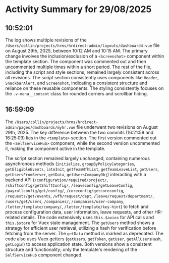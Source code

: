 # Activity Summary for 29/08/2025

## 10:52:01
The log shows multiple revisions of the `/Users/collin/projects/hrms/hrdirect-admin/layouts/dashboard4.vue` file on August 29th, 2025, between 10:12 AM and 10:15 AM.  The primary change involves the inclusion/exclusion of a `<Screenshot>` component within the template section.  The component was commented out and then uncommented multiple times within a short period.  The rest of the file, including the script and style sections, remained largely consistent across all revisions.  The script section consistently uses components like `Header`, `SnackbarAlert`, and `Screenshot`, indicating a consistent structure and reliance on these reusable components.  The styling consistently focuses on the `.v-menu__content` class for rounded corners and scrollbar hiding.


## 16:59:09
The `/Users/collin/projects/hrms/hrdirect-admin/pages/dashboards/myhr.vue` file underwent two revisions on August 29th, 2025.  The key difference between the two commits (16:21:59 and 16:25:09) lies in the `<template>` section.  The first version commented out the `<SelfServiceHub>` component, while the second version uncommented it, making the component active in the template.


The script section remained largely unchanged, containing numerous asynchronous methods (`initialize`, `groupByPolicyCategories`, `getEligibleEvents`, `lateInit`, `getTeamWfhList`, `getTeamLeaveList`, `getUsers`, `getUsersFromServer`, `getData`, `getUsersCompanyObj`) interacting with a backend API (`/configuration/required/project/`, `/shiftconfig/getShiftConfig/`, `/leaveconfig/getLeaveConfig`, `/payrollconfig/get/config/`, `/coreconfig/getcoreconfig`, `/requests/get/events`, `/wfh/request/dept`, `/leave/request/department/`, `/users/get/users`, `/companies/`, `/companies/user-company`, `/letter/template/company/`, `/letter/template/key-hint`) to fetch and process configuration data, user information, leave requests, and other HR-related details.  The code extensively uses `this.$axios` for API calls and `this.$store` for Vuex state management.  The `getUsers` method shows a strategy for efficient user retrieval, utilizing a hash for verification before fetching from the server. The `getData` method is marked as deprecated.  The code also uses Vuex getters (`getUsers`, `getToken`, `getUser`, `getAllUsersHash`, `getLogin`) to access application state.  Both versions show a consistent structure and functionality; only the template's rendering of the `SelfServiceHub` component changed.
